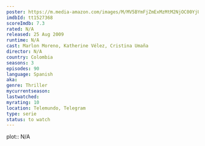 ```yaml
---
poster: https://m.media-amazon.com/images/M/MV5BYmFjZmExMzMtM2NjOC00YjUyLTk5MTctNWU0ODc5OWRhMDQxXkEyXkFqcGdeQXVyNDUzNzExOTE@._V1_SX300.jpg 
imdbId: tt1527368 
scoreImdb: 7.3 
rated: N/A
released: 25 Aug 2009 
runtime: N/A 
cast: Marlon Moreno, Katherine Vélez, Cristina Umaña 
director: N/A 
country: Colombia
seasons: 3
episodes: 90
language: Spanish
aka:
genre: Thriller 
mycurrentseason:
lastwatched: 
myrating: 10
location: Telemundo, Telegram
type: serie
status: to watch
---
```


plot:: N/A